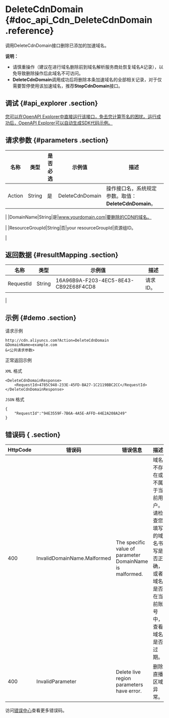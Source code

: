 # DeleteCdnDomain {#doc_api_Cdn_DeleteCdnDomain .reference}

调用DeleteCdnDomain接口删除已添加的加速域名。

**说明：** 

-   请慎重操作（建议在进行域名删除前到域名解析服务商处恢复域名A记录），以免导致删除操作后此域名不可访问。
-   **DeleteCdnDomain**调用成功后将删除本条加速域名的全部相关记录，对于仅需要暂停使用该加速域名，推荐**StopCdnDomain**接口。

## 调试 {#api_explorer .section}

[您可以在OpenAPI Explorer中直接运行该接口，免去您计算签名的困扰。运行成功后，OpenAPI Explorer可以自动生成SDK代码示例。](https://api.aliyun.com/#product=Cdn&api=DeleteCdnDomain&type=RPC&version=2014-11-11)

## 请求参数 {#parameters .section}

|名称|类型|是否必选|示例值|描述|
|--|--|----|---|--|
|Action|String|是|DeleteCdnDomain|操作接口名，系统规定参数。取值：**DeleteCdnDomain**。

 |
|DomainName|String|是|www.yourdomain.com|要删除的CDN的域名。

 |
|ResourceGroupId|String|否|your resourceGroupId|资源组ID。

 |

## 返回数据 {#resultMapping .section}

|名称|类型|示例值|描述|
|--|--|---|--|
|RequestId|String|16A96B9A-F203-4EC5-8E43-CB92E68F4CD8|请求ID。

 |

## 示例 {#demo .section}

请求示例

``` {#request_demo}
http://cdn.aliyuncs.com?Action=DeleteCdnDomain
&DomainName=example.com
&<公共请求参数>
```

正常返回示例

`XML` 格式

``` {#xml_return_success_demo}
<DeleteCdnDomainResponse>
    <RequestId>4785C948-233E-45FD-BA27-1C2119BBC2CC</RequestId>
</DeleteCdnDomainResponse>
```

`JSON` 格式

``` {#json_return_success_demo}
{
	"RequestId":"94E3559F-7B6A-4A5E-AFFD-44E2A208A249"
}
```

## 错误码 { .section}

|HttpCode|错误码|错误信息|描述|
|--------|---|----|--|
|400|InvalidDomainName.Malformed|The specific value of parameter DomainName is malformed.|域名不存在或不属于当前用户。请检查您填写的域名书写是否正确，或者域名是否在当前账号中，查看域名是否过期。|
|400|InvalidParameter|Delete live region parameters have error.|删除直播区域异常。|

访问[错误中心](https://error-center.aliyun.com/status/product/Cdn)查看更多错误码。

